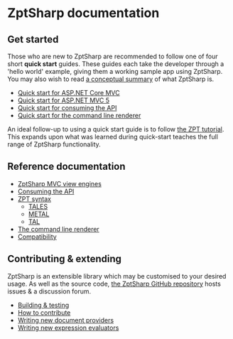 # ZptSharp documentation

## Get started

Those who are new to ZptSharp are recommended to follow one of four short **quick start** guides. These guides each take the developer through a 'hello world' example, giving them a working sample app using ZptSharp. You may also wish to read [a conceptual summary] of what ZptSharp is.

* [Quick start for ASP.NET Core MVC]
* [Quick start for ASP.NET MVC 5]
* [Quick start for consuming the API]
* [Quick start for the command line renderer]

An ideal follow-up to using a quick start guide is to follow [the ZPT tutorial]. This expands upon what was learned during quick-start teaches the full range of ZptSharp functionality.

[a conceptual summary]: WhatIsZptSharp.md
[Quick start for ASP.NET MVC 5]: QuickStart/Mvc5.md
[Quick start for ASP.NET Core MVC]: QuickStart/MvcCore.md
[Quick start for the command line renderer]: QuickStart/CliApp.md
[Quick start for consuming the API]: QuickStart/ConsumingTheApi.md
[the ZPT tutorial]: ZptTutorial/index.md

## Reference documentation

* [ZptSharp MVC view engines]
* [Consuming the API]
* [ZPT syntax]
  * [TALES]
  * [METAL]
  * [TAL]
* [The command line renderer]
* [Compatibility]

[ZptSharp MVC view engines]: ViewEngines.md
[Consuming the API]: ../api/index.md
[ZPT syntax]: ZPTReference/index.md
[TALES]: ZPTReference/Tales/index.md
[METAL]: ZPTReference/Metal/index.md
[TAL]: ZPTReference/Tal/index.md
[The command line renderer]: CliRenderer.md
[Compatibility]: Compatibility.md

## Contributing & extending

ZptSharp is an extensible library which may be customised to your desired usage.
As well as the source code, [the ZptSharp GitHub repository] hosts issues & a discussion forum.

* [Building & testing]
* [How to contribute]
* [Writing new document providers]
* [Writing new expression evaluators]

[the ZptSharp GitHub repository]: https://github.com/csf-dev/ZPT-Sharp
[Building & testing]: BuildAndTest.md
[How to contribute]: Contributing.md
[Writing new document providers]: WritingDocumentProviders.md
[Writing new expression evaluators]: WritingExpressionEvaluators.md